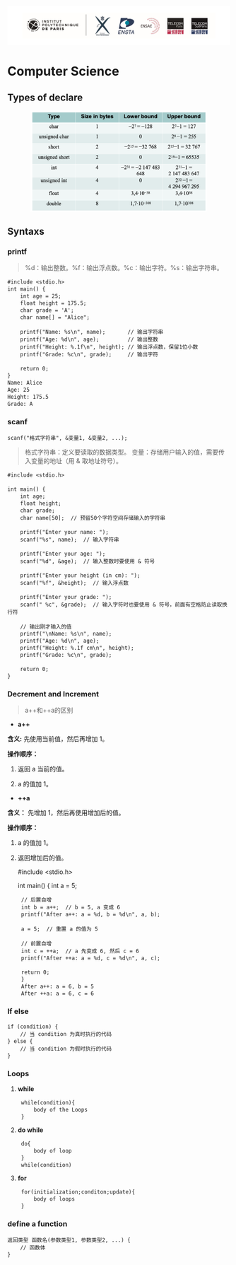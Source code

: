 <div align="center"><img src="cover2.png" width="800"></div>

<head>
  <script src="https://cdn.mathjax.org/mathjax/latest/MathJax.js?config=TeX-AMS-MML_HTMLorMML" type="text/javascript"></script>
  <script type="text/x-mathjax-config">
    MathJax.Hub.Config({
      tex2jax: {
      skipTags: ['script', 'noscript', 'style', 'textarea', 'pre'],
      inlineMath: [['$','$']]
      }
    });
  </script>
</head>

# Computer Science

## Types of declare

 <div align="center"><img src="./M1Pic/C1.png" width="400"></div>

 ## Syntaxs

 ### printf

> %d：输出整数。%f：输出浮点数。%c：输出字符。%s：输出字符串。

    #include <stdio.h>
    int main() {
        int age = 25;
        float height = 175.5;
        char grade = 'A';
        char name[] = "Alice";
        
        printf("Name: %s\n", name);       // 输出字符串
        printf("Age: %d\n", age);         // 输出整数
        printf("Height: %.1f\n", height); // 输出浮点数，保留1位小数
        printf("Grade: %c\n", grade);     // 输出字符
        
        return 0;
    }
    Name: Alice
    Age: 25
    Height: 175.5
    Grade: A

### scanf

    scanf("格式字符串", &变量1, &变量2, ...);
> 格式字符串：定义要读取的数据类型。
变量：存储用户输入的值，需要传入变量的地址（用 & 取地址符号）。

    #include <stdio.h>

    int main() {
        int age;
        float height;
        char grade;
        char name[50];  // 预留50个字符空间存储输入的字符串
        
        printf("Enter your name: ");
        scanf("%s", name);  // 输入字符串
        
        printf("Enter your age: ");
        scanf("%d", &age);  // 输入整数时要使用 & 符号
        
        printf("Enter your height (in cm): ");
        scanf("%f", &height);  // 输入浮点数
        
        printf("Enter your grade: ");
        scanf(" %c", &grade);  // 输入字符时也要使用 & 符号，前面有空格防止读取换行符
        
        // 输出刚才输入的值
        printf("\nName: %s\n", name);
        printf("Age: %d\n", age);
        printf("Height: %.1f cm\n", height);
        printf("Grade: %c\n", grade);
        
        return 0;
    }

### Decrement and Increment

> a++和++a的区别

- **a++**

**含义:** 先使用当前值，然后再增加 1。

**操作顺序：**

1. 返回 a 当前的值。

2. a 的值加 1。

- **++a**

**含义：** 先增加 1，然后再使用增加后的值。

**操作顺序：**

1. a 的值加 1。

2. 返回增加后的值。

    #include <stdio.h>

    int main() {
        int a = 5;
        
        // 后置自增
        int b = a++;  // b = 5, a 变成 6
        printf("After a++: a = %d, b = %d\n", a, b);
        
        a = 5;  // 重置 a 的值为 5

        // 前置自增
        int c = ++a;  // a 先变成 6, 然后 c = 6
        printf("After ++a: a = %d, c = %d\n", a, c);
        
        return 0;
        }
        After a++: a = 6, b = 5
        After ++a: a = 6, c = 6

### If else 

    if (condition) {
        // 当 condition 为真时执行的代码
    } else {
        // 当 condition 为假时执行的代码
    }

### Loops

1. **while**

        while(condition){
            body of the Loops
        }

2. **do while**

        do{
            body of loop
        }
        while(condition)

3. **for**

        for(initialization;conditon;update){
            body of loops
        }

### define a function

    返回类型 函数名(参数类型1, 参数类型2, ...) {
        // 函数体
    }